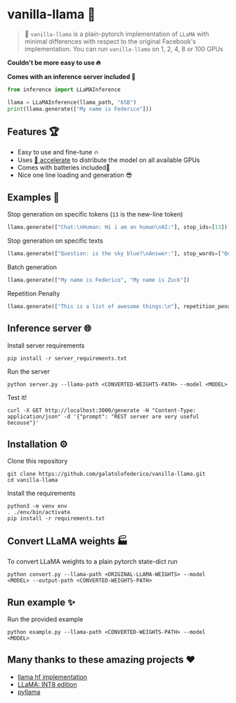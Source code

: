 # vanilla-llama 🦙

> 📢 `vanilla-llama` is a plain-pytorch implementation of `LLaMA` with minimal differences with respect to the original Facebook's implementation. You can run `vanilla-llama` on 1, 2, 4, 8 or 100 GPUs

**Couldn't be more easy to use 🔥**

**Comes with an inference server included 🔋**

```python
from inference import LLaMAInference

llama = LLaMAInference(llama_path, "65B")
print(llama.generate(["My name is Federico"]))
```

## Features 🏆

- Easy to use and fine-tune 🔥
- Uses [🤗 accelerate](https://github.com/huggingface/accelerate) to distribute the model on all available GPUs
- Comes with batteries included🔋
- Nice one line loading and generation 😎

## Examples 🤔 

Stop generation on specific tokens (`13` is the new-line token)

```python
llama.generate(["Chat:\nHuman: Hi i am an human\nAI:"], stop_ids=[13])
```

Stop generation on specific texts

```python
llama.generate(["Question: is the sky blue?\nAnswer:"], stop_words=["Question"])
```

Batch generation

```python
llama.generate(["My name is Federico", "My name is Zuck"])
```

Repetition Penalty
```python
llama.generate(["This is a list of awesome things:\n"], repetition_penalty=(1.0 / 0.85))
```

## Inference server 🌐 

Install server requirements

```
pip install -r server_requirements.txt
```

Run the server
```
python server.py --llama-path <CONVERTED-WEIGHTS-PATH> --model <MODEL>
```

Test it!

```
curl -X GET http://localhost:3000/generate -H "Content-Type: application/json" -d '{"prompt": "REST server are very useful becouse"}'
```

## Installation ⚙️ 

Clone this repository

```
git clone https://github.com/galatolofederico/vanilla-llama.git
cd vanilla-llama
```

Install the requirements

```
python3 -m venv env
. ./env/bin/activate
pip install -r requirements.txt
```

## Convert LLaMA weights 🏭 

To convert LLaMA weights to a plain pytorch state-dict run

```
python convert.py --llama-path <ORIGINAL-LLAMA-WEIGHTS> --model <MODEL> --output-path <CONVERTED-WEIGHTS-PATH>
```

## Run example ✨ 

Run the provided example

```
python example.py --llama-path <CONVERTED-WEIGHTS-PATH> --model <MODEL>
```


## Many thanks to these amazing projects ❤️

- [llama hf implementation](https://github.com/zphang/transformers/tree/llama_push)
- [LLaMA: INT8 edition](https://github.com/tloen/llama-int8)
- [pyllama](https://github.com/juncongmoo/pyllama)
